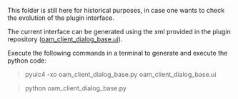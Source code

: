 This folder is still here for historical purposes, in case one wants to check the evolution of the plugin interface.

The current interface can be generated using the xml provided in the plugin repository ([oam_client_dialog_base.ui](https://raw.githubusercontent.com/hotosm/oam-qgis-plugin/master/OpenAerialMap/oam_client_dialog_base.ui)).

Execute the following commands in a terminal to generate and execute the python code:

> pyuic4 -xo oam_client_dialog_base.py oam_client_dialog_base.ui

> python oam_client_dialog_base.py 

